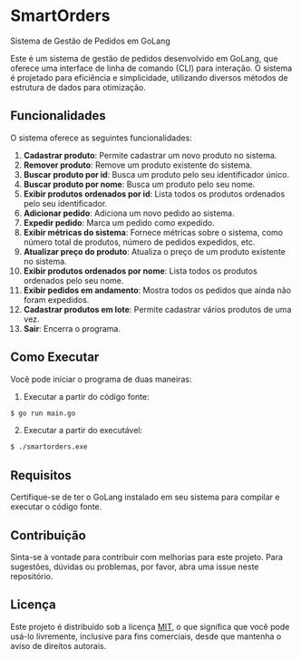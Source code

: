 # SmartOrders
Sistema de Gestão de Pedidos em GoLang

Este é um sistema de gestão de pedidos desenvolvido em GoLang, que oferece uma interface de linha de comando (CLI) para interação. O sistema é projetado para eficiência e simplicidade, utilizando diversos métodos de estrutura de dados para otimização.

## Funcionalidades

O sistema oferece as seguintes funcionalidades:

1. **Cadastrar produto**: Permite cadastrar um novo produto no sistema.
2. **Remover produto**: Remove um produto existente do sistema.
3. **Buscar produto por id**: Busca um produto pelo seu identificador único.
4. **Buscar produto por nome**: Busca um produto pelo seu nome.
5. **Exibir produtos ordenados por id**: Lista todos os produtos ordenados pelo seu identificador.
6. **Adicionar pedido**: Adiciona um novo pedido ao sistema.
7. **Expedir pedido**: Marca um pedido como expedido.
8. **Exibir métricas do sistema**: Fornece métricas sobre o sistema, como número total de produtos, número de pedidos expedidos, etc.
9. **Atualizar preço do produto**: Atualiza o preço de um produto existente no sistema.
10. **Exibir produtos ordenados por nome**: Lista todos os produtos ordenados pelo seu nome.
11. **Exibir pedidos em andamento**: Mostra todos os pedidos que ainda não foram expedidos.
12. **Cadastrar produtos em lote**: Permite cadastrar vários produtos de uma vez.
13. **Sair**: Encerra o programa.

## Como Executar

Você pode iniciar o programa de duas maneiras:

1. Executar a partir do código fonte:
```bash
$ go run main.go
```
2. Executar a partir do executável:
```bash
$ ./smartorders.exe
```

## Requisitos

Certifique-se de ter o GoLang instalado em seu sistema para compilar e executar o código fonte.

## Contribuição

Sinta-se à vontade para contribuir com melhorias para este projeto. Para sugestões, dúvidas ou problemas, por favor, abra uma issue neste repositório.


## Licença

Este projeto é distribuído sob a licença [MIT](LICENSE), o que significa que você pode usá-lo livremente, inclusive para fins comerciais, desde que mantenha o aviso de direitos autorais.
